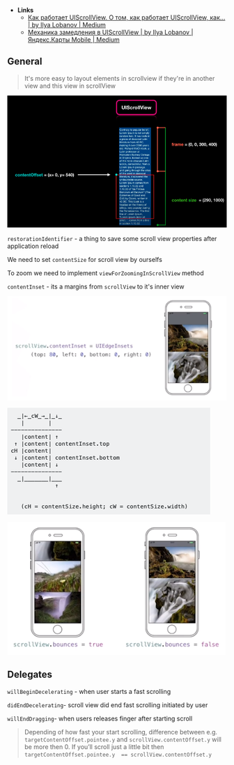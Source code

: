 - **Links**
	- [Как работает UIScrollView. О том, как работает UIScrollView, как… | by Ilya Lobanov | Medium](https://medium.com/@esskeetit/%D0%BA%D0%B0%D0%BA-%D1%80%D0%B0%D0%B1%D0%BE%D1%82%D0%B0%D0%B5%D1%82-uiscrollview-2e7052032d97)
	- [Механика замедления в UIScrollView | by Ilya Lobanov | Яндекс.Карты Mobile | Medium](https://medium.com/yandex-maps-mobile/механика-скролла-uiscrollview-14094e515d07)

## General

> It's more easy to layout elements in scrollview if they're in another view and this view in scrollView

![](UIScrollView/Screen_Shot_2020-08-30_at_21.22.20.png)

`restorationIdentifier` - a thing to save some scroll view properties after application reload

We need to set `contentSize` for scroll view by ourselfs

To zoom we need to implement `viewForZoomingInScrollView` method

`contentInset` - its a margins from `scrollView` to it's inner view

![](UIScrollView/scrollView.contentInset__VIdgeIn.png)

![](UIScrollView/_1_cW_-_I_1_.png)

![](UIScrollView/scrollView._bounces__true.png)

## Delegates

`willBeginDecelerating` - when user starts a fast scrolling

`didEndDecelerating`- scroll view did end fast scrolling initiated by user

`willEndDragging`- when users releases finger after starting scroll

> Depending of how fast your start scrolling, difference between e.g. `targetContentOffset.pointee.y` and `scrollView.contentOffset.y` will be more then 0. If you’ll scroll just a little bit then `targetContentOffset.pointee.y  == scrollView.contentOffset.y`